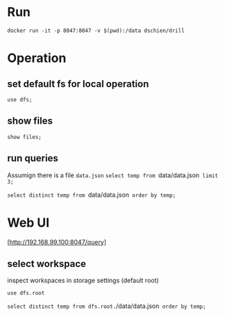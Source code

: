 # Run
`docker run -it -p 8047:8047 -v $(pwd):/data dschien/drill`

# Operation
## set default fs for local operation
`use dfs;`
## show files
`show files;`

## run queries
Assumign there is a file `data.json`
`select temp from `data/data.json` limit 3;`

`select distinct temp from `data/data.json` order by temp;`

# Web UI
[http://192.168.99.100:8047/query]


## select workspace
inspect workspaces in storage settings (default root)

`use dfs.root`



`select distinct temp from dfs.root.`/data/data.json` order by temp;`